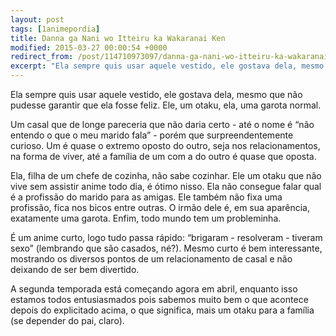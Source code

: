 ```yaml
---
layout: post
tags: [1animepordia]
title: Danna ga Nani wo Itteiru ka Wakaranai Ken
modified: 2015-03-27 00:00:54 +0000
redirect_from: /post/114710973097/danna-ga-nani-wo-itteiru-ka-wakaranai-ken/,/post/114710973097/
excerpt: "Ela sempre quis usar aquele vestido, ele gostava dela, mesmo que não pudesse garantir que ela fosse feliz. Ele, um otaku, ela, uma garota normal."
---
```


Ela sempre quis usar aquele vestido, ele gostava dela, mesmo que não
pudesse garantir que ela fosse feliz. Ele, um otaku, ela, uma garota
normal.

Um casal que de longe pareceria que não daria certo - até o nome é “não
entendo o que o meu marido fala” - porém que surpreendentemente curioso.
Um é quase o extremo oposto do outro, seja nos relacionamentos, na forma
de viver, até a família de um com a do outro é quase que oposta.

Ela, filha de um chefe de cozinha, não sabe cozinhar. Ele um otaku que
não vive sem assistir anime todo dia, é ótimo nisso. Ela não consegue
falar qual é a profissão do marido para as amigas. Ele também não fixa
uma profissão, fica nos bicos entre outras. O irmão dele é, em sua
aparência, exatamente uma garota. Enfim, todo mundo tem um probleminha.

É um anime curto, logo tudo passa rápido: “brigaram - resolveram -
tiveram sexo” (lembrando que são casados, né?). Mesmo curto é bem
interessante, mostrando os diversos pontos de um relacionamento de casal
e não deixando de ser bem divertido.

A segunda temporada está começando agora em abril, enquanto isso estamos
todos entusiasmados pois sabemos muito bem o que acontece depois do
explicitado acima, o que significa, mais um otaku para a família (se
depender do pai, claro).


